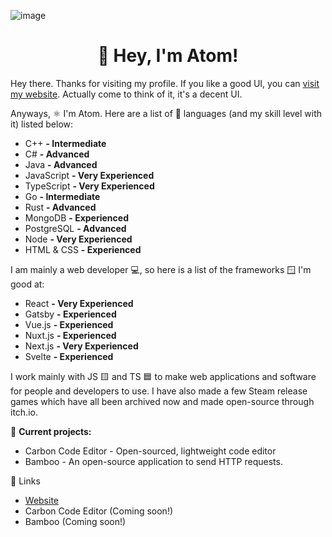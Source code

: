 ![image](https://user-images.githubusercontent.com/99760654/162842946-2ca0177c-e8c7-42d1-a4d7-8c26f88b0255.png)

<h1 align="center">👋 Hey, I'm Atom!</h1>

Hey there. Thanks for visiting my profile. If you like a good UI, you can [visit my website](https://atomdev.cf). Actually come to think of it, it's a decent UI.

Anyways, ⚛️ I'm Atom. Here are a list of 🎨 languages (and my skill level with it) listed below:
- C++ **- Intermediate**
- C# **- Advanced**
- Java **- Advanced**
- JavaScript **- Very Experienced**
- TypeScript **- Very Experienced**
- Go **- Intermediate**
- Rust **- Advanced**
- MongoDB **- Experienced**
- PostgreSQL **- Advanced**
- Node **- Very Experienced**
- HTML & CSS **- Experienced**

I am mainly a web developer 💻, so here is a list of the frameworks 🪟 I'm good at:
- React **- Very Experienced**
- Gatsby **- Experienced**
- Vue.js **- Experienced**
- Nuxt.js **- Experienced**
- Next.js **- Very Experienced**
- Svelte **- Experienced**

I work mainly with JS 🟨 and TS 🟦 to make web applications and software for people and developers to use. I have also made a few Steam release games which have all been archived now and made open-source through itch.io. 

🎨 **Current projects:**
- Carbon Code Editor - Open-sourced, lightweight code editor
- Bamboo - An open-source application to send HTTP requests.

🔗 Links
- [Website](https://atomdev.cf/)
- Carbon Code Editor (Coming soon!)
- Bamboo (Coming soon!)
